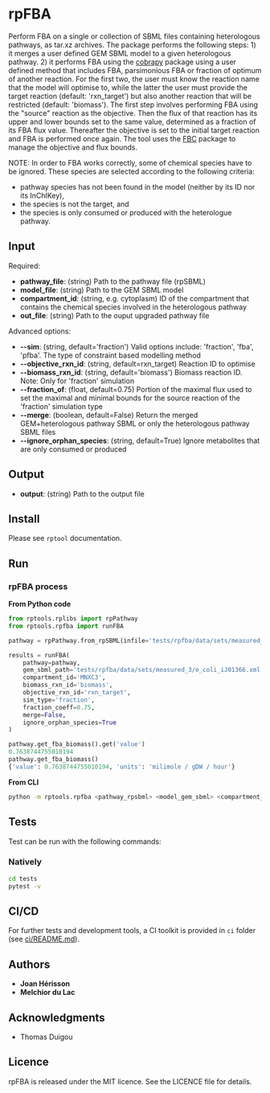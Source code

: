 # rpFBA

Perform FBA on a single or collection of SBML files containing heterologous pathways, as tar.xz archives. The package performs the following steps:
    1) it merges a user defined GEM SBML model to a given heterologous pathway.
    2) it performs FBA using the [cobrapy](https://opencobra.github.io/cobrapy/) package using a user defined method that includes FBA, parsimonious FBA or fraction of optimum of another reaction. For the first two, the user must know the reaction name that the model will optimise to, while the latter the user must provide the target reaction (default: 'rxn_target') but also another reaction that will be restricted (default: 'biomass'). The first step involves performing FBA using the "source" reaction as the objective. Then the flux of that reaction has its upper and lower bounds set to the same value, determined as a fraction of its FBA flux value. Thereafter the objective is set to the initial target reaction and FBA is performed once again. The tool uses the [FBC](https://co.mbine.org/specifications/sbml.level-3.version-1.fbc.version-2.release-1) package to manage the objective and flux bounds.

NOTE: In order to FBA works correctly, some of chemical species have to be ignored. These species are selected according to the following criteria:
* pathway species has not been found in the model (neither by its ID nor its InChIKey),
* the species is not the target, and
* the species is only consumed or produced with the heterologue pathway.


## Input

Required:
* **pathway_file**: (string) Path to the pathway file (rpSBML)
* **model_file**: (string) Path to the GEM SBML model
* **compartment_id**: (string, e.g. cytoplasm) ID of the compartment that contains the chemical species involved in the heterologous pathway
* **out_file**: (string) Path to the ouput upgraded pathway file

Advanced options:
* **--sim**: (string, default='fraction') Valid options include: 'fraction', 'fba', 'pfba'. The type of constraint based modelling method
* **--objective_rxn_id**: (string, default=rxn_target) Reaction ID to optimise
* **--biomass_rxn_id**: (string, default='biomass') Biomass reaction ID. Note: Only for 'fraction' simulation
* **--fraction_of**: (float, default=0.75) Portion of the maximal flux used to set the maximal and minimal bounds for the source reaction of the 'fraction' simulation type
* **--merge**: (boolean, default=False) Return the merged GEM+heterologous pathway SBML or only the heterologous pathway SBML files
* **--ignore_orphan_species**: (string, default=True) Ignore metabolites that are only consumed or produced

## Output

* **output**: (string) Path to the output file


## Install
Please see `rptool` documentation.

## Run

### rpFBA process
**From Python code**
```python
from rptools.rplibs import rpPathway
from rptools.rpfba import runFBA

pathway = rpPathway.from_rpSBML(infile='tests/rpfba/data/sets/measured_3/B.xml')

results = runFBA(
    pathway=pathway,
    gem_sbml_path='tests/rpfba/data/sets/measured_3/e_coli_iJ01366.xml',
    compartment_id='MNXC3',
    biomass_rxn_id='biomass',
    objective_rxn_id='rxn_target',
    sim_type='fraction',
    fraction_coeff=0.75,
    merge=False,
    ignore_orphan_species=True
)

pathway.get_fba_biomass().get('value')
0.7638744755010194
pathway.get_fba_biomass()
{'value': 0.7638744755010194, 'units': 'milimole / gDW / hour'}
```
**From CLI**
```sh
python -m rptools.rpfba <pathway_rpsbml> <model_gem_sbml> <compartment_id> <outfile>
```

## Tests
Test can be run with the following commands:

### Natively
```bash
cd tests
pytest -v
```

## CI/CD
For further tests and development tools, a CI toolkit is provided in `ci` folder (see [ci/README.md](ci/README.md)).


## Authors

* **Joan Hérisson**
* **Melchior du Lac**

## Acknowledgments

* Thomas Duigou


## Licence
rpFBA is released under the MIT licence. See the LICENCE file for details.
